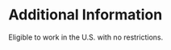 <div class="poster-section poster-scols add-section" markdown="1">

# Additional Information  
Eligible to work in the U.S. with no restrictions.


</div>